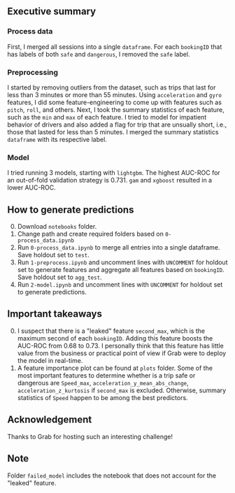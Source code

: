 ## Executive summary
### Process data
First, I merged all sessions into a single `dataframe`. For each `bookingID` that has labels of both `safe` and `dangerous`, I removed the `safe` label.
### Preprocessing
I started by removing outliers from the dataset, such as trips that last for less than 3 minutes or more than 55 minutes. Using `acceleration` and `gyro` features, I did some feature-engineering to come up with features such as `pitch`, `roll`, and others. Next, I took the summary statistics of each feature, such as the `min` and `max` of each feature. I tried to model for impatient behavior of drivers and also added a flag for trip that are unsually short, i.e., those that lasted for less than 5 minutes. I merged the summary statistics `dataframe` with its respective label.
### Model
I tried running 3 models, starting with `lightgbm`. The highest AUC-ROC for an out-of-fold validation strategy is 0.731. `gam` and `xgboost` resulted in a lower AUC-ROC.

## How to generate predictions
0. Download `notebooks` folder.
1. Change path and create required folders based on `0-process_data.ipynb`
2. Run `0-process_data.ipynb` to merge all entries into a single dataframe. Save holdout set to `test`.
3. Run `1-preprocess.ipynb` and uncomment lines with `UNCOMMENT` for holdout set to generate features and aggregate all features based on `bookingID`. Save holdout set to `agg_test`.
4. Run `2-model.ipynb` and uncomment lines with `UNCOMMENT` for holdout set to generate predictions.

## Important takeaways
0. I suspect that there is a "leaked" feature `second_max`, which is the maximum second of each `bookingID`. Adding this feature boosts the AUC-ROC from 0.68 to 0.73. I personally think that this feature has little value from the business or practical point of view if Grab were to deploy the model in real-time. 
1. A feature importance plot can be found at `plots` folder. Some of the most important features to determine whether is a trip safe or dangerous are `Speed_max`, `acceleration_y_mean_abs_change`, `acceleration_z_kurtosis` if `second_max` is excluded. Otherwise, summary statistics of `Speed` happen to be among the best predictors.

## Acknowledgement
Thanks to Grab for hosting such an interesting challenge!

## Note
Folder `failed_model` includes the notebook that does not account for the "leaked" feature.
